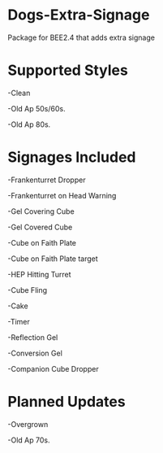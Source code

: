 # Dogs-Extra-Signage
Package for BEE2.4 that adds extra signage
# Supported Styles
-Clean

-Old Ap 50s/60s.

-Old Ap 80s.
# Signages Included
-Frankenturret Dropper

-Frankenturret on Head Warning

-Gel Covering Cube

-Gel Covered Cube

-Cube on Faith Plate

-Cube on Faith Plate target

-HEP Hitting Turret

-Cube Fling

-Cake

-Timer

-Reflection Gel

-Conversion Gel

-Companion Cube Dropper

# Planned Updates
-Overgrown

-Old Ap 70s. 
